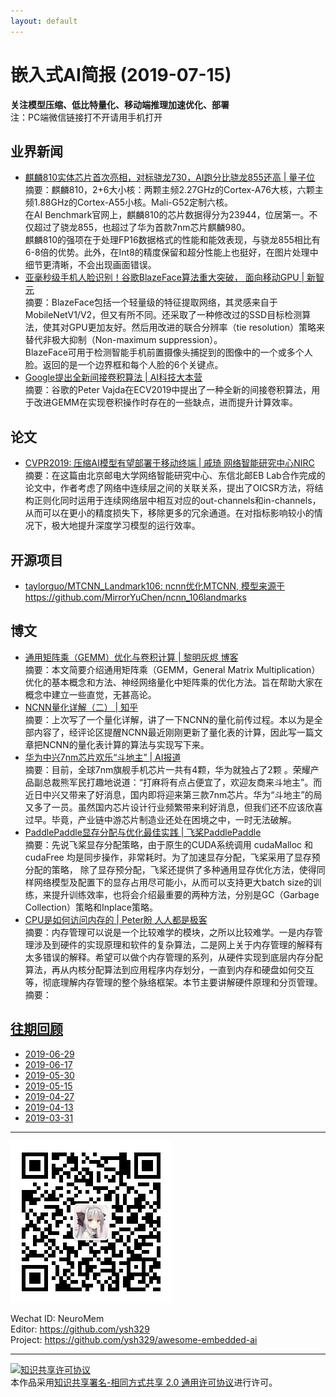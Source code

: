 ```yaml
---
layout: default
---
```


# 嵌入式AI简报 (2019-07-15)

**关注模型压缩、低比特量化、移动端推理加速优化、部署**  
<font>注：PC端微信链接打不开请用手机打开</font>


## 业界新闻 

- [麒麟810实体芯片首次亮相，对标骁龙730，AI跑分比骁龙855还高 | 量子位](https://mp.weixin.qq.com/s/WdWkm8rs978rMl216K-xAA)  
摘要：麒麟810，2+6大小核：两颗主频2.27GHz的Cortex-A76大核，六颗主频1.88GHz的Cortex-A55小核。Mali-G52定制六核。  
在AI Benchmark官网上，麒麟810的芯片数据得分为23944，位居第一。不仅超过了骁龙855，也超过了华为首款7nm芯片麒麟980。  
麒麟810的强项在于处理FP16数据格式的性能和能效表现，与骁龙855相比有6-8倍的优势。此外，在Int8的精度保留和超分性能上也挺好，在图片处理中细节更清晰，不会出现画面错误。  
- [亚毫秒级手机人脸识别！谷歌BlazeFace算法重大突破， 面向移动GPU | 新智元](https://mp.weixin.qq.com/s/kDQSO0zS_EflsRGNH8bAvQ)  
摘要：BlazeFace包括一个轻量级的特征提取网络，其灵感来自于MobileNetV1/V2，但又有所不同。还采取了一种修改过的SSD目标检测算法，使其对GPU更加友好。然后用改进的联合分辨率（tie resolution）策略来替代非极大抑制（Non-maximum suppression）。  
BlazeFace可用于检测智能手机前置摄像头捕捉到的图像中的一个或多个人脸。返回的是一个边界框和每个人脸的6个关键点。  
- [Google提出全新间接卷积算法 | AI科技大本营](https://mp.weixin.qq.com/s/Q1Ovl1LrT5Y6amVqlYpdbA)  
摘要：谷歌的Peter Vajda在ECV2019中提出了一种全新的间接卷积算法，用于改进GEMM在实现卷积操作时存在的一些缺点，进而提升计算效率。  


## 论文

- [CVPR2019: 压缩AI模型有望部署于移动终端 | 戚琦 网络智能研究中心NIRC](https://mp.weixin.qq.com/s/zoUpCxifuPBKbNjjAZWN6g)  
摘要：在这篇由北京邮电大学网络智能研究中心、东信北邮EB Lab合作完成的论文中，作者考虑了网络中连续层之间的关联关系，提出了OICSR方法，将结构正则化同时运用于连续网络层中相互对应的out-channels和in-channels，从而可以在更小的精度损失下，移除更多的冗余通道。在对指标影响较小的情况下，极大地提升深度学习模型的运行效率。

## 开源项目

- [taylorguo/MTCNN_Landmark106: ncnn优化MTCNN, 模型来源于https://github.com/MirrorYuChen/ncnn_106landmarks](https://github.com/taylorguo/MTCNN_Landmark106)  



## 博文

- [通用矩阵乘（GEMM）优化与卷积计算 | 黎明灰烬 博客](https://jackwish.net/gemm-optimization-and-convolution.html)  
摘要：本文简要介绍通用矩阵乘（GEMM，General Matrix Multiplication）优化的基本概念和方法、神经网络量化中矩阵乘的优化方法。旨在帮助大家在概念中建立一些直觉，无甚高论。  
- [NCNN量化详解（二） | 知乎](https://zhuanlan.zhihu.com/p/72375164)  
摘要：上次写了一个量化详解，讲了一下NCNN的量化前传过程。本以为是全部内容了，经评论区提醒NCNN最近刚刚更新了量化表的计算，因此写一篇文章把NCNN的量化表计算的算法与实现写下来。  
- [华为中兴7nm芯片欢乐“斗地主” | AI报道](https://mp.weixin.qq.com/s?__biz=Mzg2NzEzNzk3Ng==&mid=2247489896&amp;idx=1&amp;sn=393e4f02c6711beecb1b000ca274d0db&source=41#wechat_redirect)  
摘要：目前，全球7nm旗舰手机芯片一共有4颗，华为就独占了2颗 。荣耀产品副总裁熊军民打趣地说道：“打麻将有点占便宜了，欢迎友商来斗地主”。而近日中兴又带来了好消息，国内即将迎来第三款7nm芯片。华为“斗地主”的局又多了一员。虽然国内芯片设计行业频繁带来利好消息，但我们还不应该欣喜过早。毕竟，产业链中游芯片制造业还处在困境之中，一时无法破解。  
- [PaddlePaddle显存分配与优化最佳实践 | 飞桨PaddlePaddle](https://mp.weixin.qq.com/s/23q81aXS2FjzrQhQfPTkOA)  
摘要：先说飞桨显存分配策略，由于原生的CUDA系统调用 cudaMalloc 和 cudaFree 均是同步操作，非常耗时。为了加速显存分配，飞桨采用了显存预分配的策略，
除了显存预分配，飞桨还提供了多种通用显存优化方法，使得同样网络模型及配置下的显存占用尽可能小，从而可以支持更大batch size的训练，来提升训练效率，也将会介绍最重要的两种方法，分别是GC（Garbage Collection）策略和Inplace策略。  
- [CPU是如何访问内存的 | Peter盼 人人都是极客](https://mp.weixin.qq.com/s/iyTRMFYTd5PYRVxng1Al4w)  
摘要：内存管理可以说是一个比较难学的模块，之所以比较难学。一是内存管理涉及到硬件的实现原理和软件的复杂算法，二是网上关于内存管理的解释有太多错误的解释。希望可以做个内存管理的系列，从硬件实现到底层内存分配算法，再从内核分配算法到应用程序内存划分，一直到内存和硬盘如何交互等，彻底理解内存管理的整个脉络框架。本节主要讲解硬件原理和分页管理。  
摘要：



## [往期回顾](https://github.com/ysh329/awesome-embedded-ai)

- [2019-06-29](https://github.com/ysh329/awesome-embedded-ai/blob/master/embedded-ai-report/2019-06-29.md)
- [2019-06-17](https://github.com/ysh329/awesome-embedded-ai/blob/master/embedded-ai-report/2019-06-17.md)
- [2019-05-30](https://github.com/ysh329/awesome-embedded-ai/blob/master/embedded-ai-report/2019-05-30.md)  
- [2019-05-15](https://github.com/ysh329/awesome-embedded-ai/blob/master/embedded-ai-report/2019-05-15.md)  
- [2019-04-27](https://github.com/ysh329/awesome-embedded-ai/blob/master/embedded-ai-report/2019-04-27.md)  
- [2019-04-13](https://github.com/ysh329/awesome-embedded-ai/blob/master/embedded-ai-report/2019-04-13.md)  
- [2019-03-31](https://github.com/ysh329/awesome-embedded-ai/blob/master/embedded-ai-report/2019-03-31.md)  

----

![wechat_qrcode](../wechat_qrcode.jpg)

Wechat ID: NeuroMem  
Editor: https://github.com/ysh329  
Project: https://github.com/ysh329/awesome-embedded-ai  

----

<a rel="license" href="http://creativecommons.org/licenses/by-sa/2.0/"><img alt="知识共享许可协议" style="border-width:0" src="https://i.creativecommons.org/l/by-sa/2.0/88x31.png" /></a><br />本作品采用<a rel="license" href="http://creativecommons.org/licenses/by-sa/2.0/">知识共享署名-相同方式共享 2.0 通用许可协议</a>进行许可。
